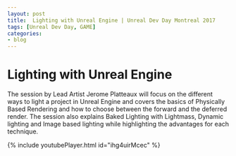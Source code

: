 ```yaml
---
layout: post
title:  Lighting with Unreal Engine | Unreal Dev Day Montreal 2017
tags: [Unreal Dev Day, GAME]
categories:
- blog
---
```

# Lighting with Unreal Engine 

The session by Lead Artist Jerome Platteaux will focus on the different ways to light a project in Unreal Engine and 
covers the basics of Physically Based Rendering and how to choose between the forward and the deferred render. 
The session also explains Baked Lighting with Lightmass, Dynamic lighting and Image based lighting while 
highlighting the advantages for each technique.

{% include youtubePlayer.html id="ihg4uirMcec" %}










